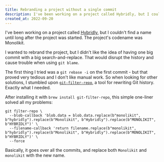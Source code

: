 ```yaml
---
title: Rebranding a project without a single commit
description: I've been working on a project called Hybridly, but I couldn't find a name until long after the project was started. I wanted to rebrand the project, but I didn't want to have a big search-and-replace commit that would stain the commit history.
created_at: 2022-09-20
---
```


I've been working on a project called [Hybridly](https://github.com/hybridly), but I couldn't find a name until long after the project was started. The project's codename was Monolikit. 

I wanted to rebrand the project, but I didn't like the idea of having one big commit with a big search-and-replace. That would disrupt the history and cause trouble when using `git blame`.

The first thing I tried was a `git rebase -i` on the first commit - but that proved very tedious and I don't like manual work. So when looking for other solutions, I stumbled upon [`git-filter-repo`](https://github.com/newren/git-filter-repo), a tool for rewriting Git history. Exactly what I needed.

After installing it with `brew install git-filter-repo`, this simple one-liner solved all my problems:

```shell
git filter-repo \
  --blob-callback 'blob.data = blob.data.replace(b"monolikit", b"hybridly").replace(b"Monolikit", b"Hybridly").replace(b"MONOLIKIT", b"HYBRIDLY")' \
  --filename-callback 'return filename.replace(b"monolikit", b"hybridly").replace(b"Monolikit", b"Hybridly").replace(b"MONOLIKIT", b"HYBRIDLY")' \
  --force
```

Basically, it goes over all the commits, and replace both `Monolikit` and `monolikit` with the new name.
